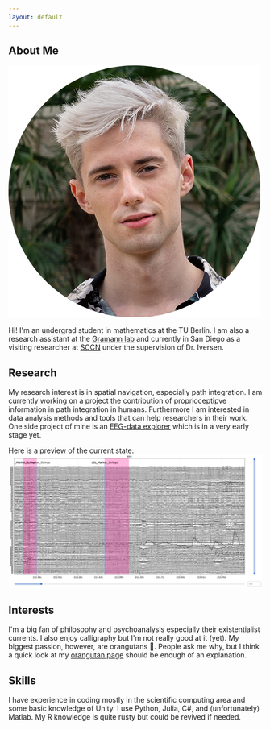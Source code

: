 ```yaml
---
layout: default
---
```


## About Me

<img class="profile-picture" src="timo.jpg">

Hi! I'm an undergrad student in mathematics at the TU Berlin. I am also a research assistant at the <a href="https://www.bpn.tu-berlin.de/menue/biopsychologie_und_neuroergonomie/parameter/en/" target="_blank">Gramann lab</a> and currently in San Diego as a visiting researcher at <a href="https://sccn.ucsd.edu/" target="_blank">SCCN</a> under the supervision of Dr. Iversen.

## Research

My research interest is in spatial navigation, especially path integration. I am currently working on a project the contribution of proprioceptipve information in path integration in humans. 
Furthermore I am interested in data analysis methods and tools that can help researchers in their work. One side project of mine is an <a href="https://github.com/timo-berg/eegraw_explorer" target="_blank">EEG-data explorer</a> which is in a very early stage yet. 

Here is a preview of the current state:
<img class="img" src="data_explorer_preview.jpg">

## Interests
I'm a big fan of philosophy and psychoanalysis especially their existentialist currents. I also enjoy calligraphy but I'm not really good at it (yet). My biggest passion, however, are orangutans 🦧. People ask me why, but I think a quick look at my [orangutan page](orangutan) should be enough of an explanation.

## Skills
I have experience in coding mostly in the scientific computing area and some basic knowledge of Unity. I use Python, Julia, C#, and (unfortunately) Matlab. My R knowledge is quite rusty but could be revived if needed.
